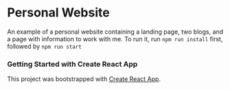 # Personal Website

An example of a personal website containing a landing page, two blogs, and a page with information to work with me.
To run it, run `npm run install` first, followed by `npm run start` 

### Getting Started with Create React App

This project was bootstrapped with [Create React App](https://github.com/facebook/create-react-app).
